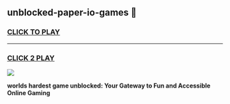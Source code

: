 
## unblocked-paper-io-games 👋
<h3>
<a href="https://premium.freeplayer.one?title=unblocked-paper-io-games&ref=14F">CLICK TO PLAY</a></h3>
<hr>

<h3>
<a href="https://premium.freeplayer.one?title=unblocked-paper-io-games&ref=14F">CLICK 2 PLAY</a>
  
</h3>

<a href="https://premium.freeplayer.one?title=unblocked-paper-io-games&ref=12F/"><img src="https://clearcache.store/games.png"></a>


**worlds hardest game unblocked: Your Gateway to Fun and Accessible Online Gaming**
